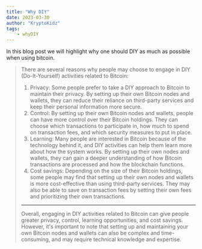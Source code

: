 ```yaml
---
title: "Why DIY"
date: 2023-03-30
author: "KryptoKidz"
tags:
    - whyDIY
---
```


In this blog post we will highlight why one should DIY as much as possible when using bitcoin.

> There are several reasons why people may choose to engage in DIY (Do-It-Yourself) activities related to Bitcoin:
>
> 1. Privacy: Some people prefer to take a DIY approach to Bitcoin to maintain their privacy. By setting up their own Bitcoin nodes and wallets, they can reduce their reliance on third-party services and keep their personal information more secure.
> 2. Control: By setting up their own Bitcoin nodes and wallets, people can have more control over their Bitcoin holdings. They can choose which transactions to participate in, how much to spend on transaction fees, and which security measures to put in place.
> 3. Learning: Many people are interested in Bitcoin because of the technology behind it, and DIY activities can help them learn more about how the system works. By setting up their own nodes and wallets, they can gain a deeper understanding of how Bitcoin transactions are processed and how the blockchain functions.
> 4. Cost savings: Depending on the size of their Bitcoin holdings, some people may find that setting up their own nodes and wallets is more cost-effective than using third-party services. They may also be able to save on transaction fees by setting their own fees and prioritizing their own transactions.
> -------
>
> Overall, engaging in DIY activities related to Bitcoin can give people greater privacy, control, learning opportunities, and cost savings. However, it's important to note that setting up and maintaining your own Bitcoin nodes and wallets can also be complex and time-consuming, and may require technical knowledge and expertise.
